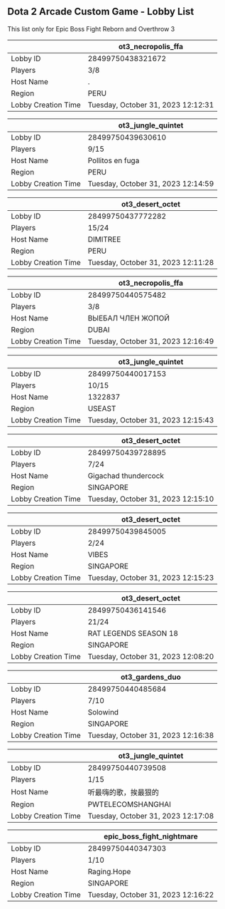 ## Dota 2 Arcade Custom Game - Lobby List

This list only for Epic Boss Fight Reborn and Overthrow 3

|  | ot3_necropolis_ffa |
| ------ | ------ |
| Lobby ID | 28499750438321672 |
| Players | 3/8 |
| Host Name | . |
| Region | PERU |
| Lobby Creation Time | Tuesday, October 31, 2023 12:12:31 |


|  | ot3_jungle_quintet |
| ------ | ------ |
| Lobby ID | 28499750439630610 |
| Players | 9/15 |
| Host Name | Pollitos en fuga |
| Region | PERU |
| Lobby Creation Time | Tuesday, October 31, 2023 12:14:59 |


|  | ot3_desert_octet |
| ------ | ------ |
| Lobby ID | 28499750437772282 |
| Players | 15/24 |
| Host Name | DIMITREE |
| Region | PERU |
| Lobby Creation Time | Tuesday, October 31, 2023 12:11:28 |


|  | ot3_necropolis_ffa |
| ------ | ------ |
| Lobby ID | 28499750440575482 |
| Players | 3/8 |
| Host Name | ВЫЕБАЛ ЧЛЕН ЖОПОЙ |
| Region | DUBAI |
| Lobby Creation Time | Tuesday, October 31, 2023 12:16:49 |


|  | ot3_jungle_quintet |
| ------ | ------ |
| Lobby ID | 28499750440017153 |
| Players | 10/15 |
| Host Name | 1322837 |
| Region | USEAST |
| Lobby Creation Time | Tuesday, October 31, 2023 12:15:43 |


|  | ot3_desert_octet |
| ------ | ------ |
| Lobby ID | 28499750439728895 |
| Players | 7/24 |
| Host Name | Gigachad thundercock |
| Region | SINGAPORE |
| Lobby Creation Time | Tuesday, October 31, 2023 12:15:10 |


|  | ot3_desert_octet |
| ------ | ------ |
| Lobby ID | 28499750439845005 |
| Players | 2/24 |
| Host Name | VIBES |
| Region | SINGAPORE |
| Lobby Creation Time | Tuesday, October 31, 2023 12:15:23 |


|  | ot3_desert_octet |
| ------ | ------ |
| Lobby ID | 28499750436141546 |
| Players | 21/24 |
| Host Name | RAT LEGENDS SEASON 18 |
| Region | SINGAPORE |
| Lobby Creation Time | Tuesday, October 31, 2023 12:08:20 |


|  | ot3_gardens_duo |
| ------ | ------ |
| Lobby ID | 28499750440485684 |
| Players | 7/10 |
| Host Name | Solowind |
| Region | SINGAPORE |
| Lobby Creation Time | Tuesday, October 31, 2023 12:16:38 |


|  | ot3_jungle_quintet |
| ------ | ------ |
| Lobby ID | 28499750440739508 |
| Players | 1/15 |
| Host Name | 听最嗨的歌，挨最狠的 |
| Region | PWTELECOMSHANGHAI |
| Lobby Creation Time | Tuesday, October 31, 2023 12:17:08 |


|  | epic_boss_fight_nightmare |
| ------ | ------ |
| Lobby ID | 28499750440347303 |
| Players | 1/10 |
| Host Name | Raging.Hope |
| Region | SINGAPORE |
| Lobby Creation Time | Tuesday, October 31, 2023 12:16:22 |


